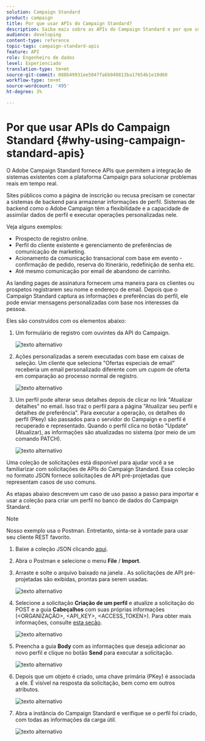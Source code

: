 ```yaml
---
solution: Campaign Standard
product: campaign
title: Por que usar APIs do Campaign Standard?
description: Saiba mais sobre as APIs do Campaign Standard e por que usá-las.
audience: developing
content-type: reference
topic-tags: campaign-standard-apis
feature: API
role: Engenheiro de dados
level: Experienciado
translation-type: tm+mt
source-git-commit: 088b49931ee5047fa6b949813ba17654b1e10d60
workflow-type: tm+mt
source-wordcount: '495'
ht-degree: 3%

---
```



# Por que usar APIs do Campaign Standard {#why-using-campaign-standard-apis}

O Adobe Campaign Standard fornece APIs que permitem a integração de sistemas existentes com a plataforma Campaign para solucionar problemas reais em tempo real.

Sites públicos como a página de inscrição ou recusa precisam se conectar a sistemas de backend para armazenar informações de perfil. Sistemas de backend como o Adobe Campaign têm a flexibilidade e a capacidade de assimilar dados de perfil e executar operações personalizadas nele.

Veja alguns exemplos:

* Prospecto de registro online.
* Perfil do cliente existente e gerenciamento de preferências de comunicação de marketing.
* Acionamento da comunicação transacional com base em evento - confirmação de pedido, reserva do Itinerário, redefinição de senha etc.
* Até mesmo comunicação por email de abandono de carrinho.

As landing pages de assinatura fornecem uma maneira para os clientes ou prospetos registrarem seu nome e endereço de email. Depois que o Campaign Standard captura as informações e preferências do perfil, ele pode enviar mensagens personalizadas com base nos interesses da pessoa.

Eles são construídos com os elementos abaixo:

1. Um formulário de registro com ouvintes da API do Campaign.

   ![texto alternativo](assets/apis_uc1.png)

1. Ações personalizadas a serem executadas com base em caixas de seleção. Um cliente que seleciona &quot;Ofertas especiais de email&quot; receberia um email personalizado diferente com um cupom de oferta em comparação ao processo normal de registro.

   ![texto alternativo](assets/apis_uc2.png)

1. Um perfil pode alterar seus detalhes depois de clicar no link &quot;Atualizar detalhes&quot; no email. Isso traz o perfil para a página &quot;Atualizar seu perfil e detalhes de preferência&quot;. Para executar a operação, os detalhes do perfil (Pkey) são passados para o servidor do Campaign e o perfil é recuperado e representado. Quando o perfil clica no botão &quot;Update&quot; (Atualizar), as informações são atualizadas no sistema (por meio de um comando PATCH).

   ![texto alternativo](assets/apis_uc3.png)

Uma coleção de solicitações está disponível para ajudar você a se familiarizar com solicitações de APIs do Campaign Standard. Essa coleção no formato JSON fornece solicitações de API pré-projetadas que representam casos de uso comuns.

As etapas abaixo descrevem um caso de uso passo a passo para importar e usar a coleção para criar um perfil no banco de dados do Campaign Standard.

>[!NOTE]
>
>Nosso exemplo usa o Postman. Entretanto, sinta-se à vontade para usar seu cliente REST favorito.

1. Baixe a coleção JSON clicando [aqui](https://helpx.adobe.com/content/dam/help/en/campaign/kb/working-with-acs-api/_jcr_content/main-pars/download_section/download-1/KB_postman_collection.json.zip).

1. Abra o Postman e selecione o menu **File** / **Import**.

1. Arraste e solte o arquivo baixado na janela . As solicitações de API pré-projetadas são exibidas, prontas para serem usadas.

   ![texto alternativo](assets/postman_collection.png)

1. Selecione a solicitação **Criação de um perfil** e atualize a solicitação do POST e a guia **Cabeçalhos** com suas próprias informações (&lt;ORGANIZAÇÃO>, &lt;API_KEY>, &lt;ACCESS_TOKEN>). Para obter mais informações, consulte [esta seção](../../api/using/setting-up-api-access.md).

   ![texto alternativo](assets/postman_uc1.png)

1. Preencha a guia **Body** com as informações que deseja adicionar ao novo perfil e clique no botão **Send** para executar a solicitação.

   ![texto alternativo](assets/postman_uc2.png)

1. Depois que um objeto é criado, uma chave primária (PKey) é associada a ele. É visível na resposta da solicitação, bem como em outros atributos.

   ![texto alternativo](assets/postman_uc3.png)

1. Abra a instância do Campaign Standard e verifique se o perfil foi criado, com todas as informações da carga útil.

   ![texto alternativo](assets/postman_uc4.png)
